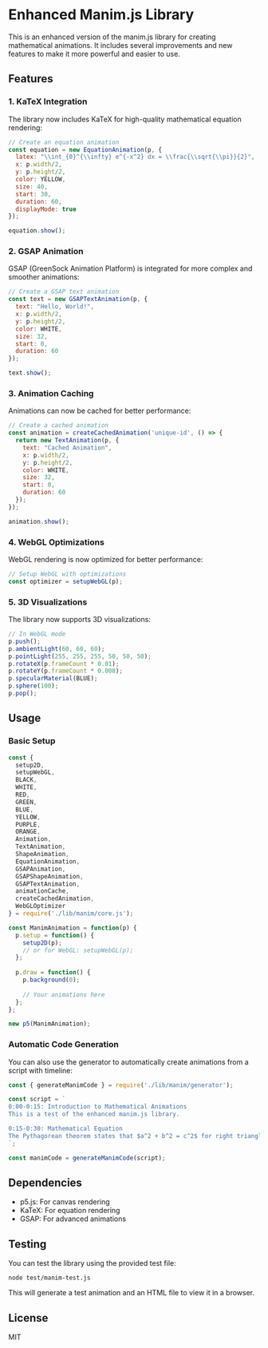 # Enhanced Manim.js Library

This is an enhanced version of the manim.js library for creating mathematical animations. It includes several improvements and new features to make it more powerful and easier to use.

## Features

### 1. KaTeX Integration

The library now includes KaTeX for high-quality mathematical equation rendering:

```javascript
// Create an equation animation
const equation = new EquationAnimation(p, {
  latex: "\\int_{0}^{\\infty} e^{-x^2} dx = \\frac{\\sqrt{\\pi}}{2}",
  x: p.width/2,
  y: p.height/2,
  color: YELLOW,
  size: 40,
  start: 30,
  duration: 60,
  displayMode: true
});

equation.show();
```

### 2. GSAP Animation

GSAP (GreenSock Animation Platform) is integrated for more complex and smoother animations:

```javascript
// Create a GSAP text animation
const text = new GSAPTextAnimation(p, {
  text: "Hello, World!",
  x: p.width/2,
  y: p.height/2,
  color: WHITE,
  size: 32,
  start: 0,
  duration: 60
});

text.show();
```

### 3. Animation Caching

Animations can now be cached for better performance:

```javascript
// Create a cached animation
const animation = createCachedAnimation('unique-id', () => {
  return new TextAnimation(p, {
    text: "Cached Animation",
    x: p.width/2,
    y: p.height/2,
    color: WHITE,
    size: 32,
    start: 0,
    duration: 60
  });
});

animation.show();
```

### 4. WebGL Optimizations

WebGL rendering is now optimized for better performance:

```javascript
// Setup WebGL with optimizations
const optimizer = setupWebGL(p);
```

### 5. 3D Visualizations

The library now supports 3D visualizations:

```javascript
// In WebGL mode
p.push();
p.ambientLight(60, 60, 60);
p.pointLight(255, 255, 255, 50, 50, 50);
p.rotateX(p.frameCount * 0.01);
p.rotateY(p.frameCount * 0.008);
p.specularMaterial(BLUE);
p.sphere(100);
p.pop();
```

## Usage

### Basic Setup

```javascript
const { 
  setup2D, 
  setupWebGL,
  BLACK, 
  WHITE, 
  RED, 
  GREEN, 
  BLUE, 
  YELLOW, 
  PURPLE, 
  ORANGE,
  Animation,
  TextAnimation,
  ShapeAnimation,
  EquationAnimation,
  GSAPAnimation,
  GSAPShapeAnimation,
  GSAPTextAnimation,
  animationCache,
  createCachedAnimation,
  WebGLOptimizer
} = require('./lib/manim/core.js');

const ManimAnimation = function(p) {
  p.setup = function() {
    setup2D(p);
    // or for WebGL: setupWebGL(p);
  };
  
  p.draw = function() {
    p.background(0);
    
    // Your animations here
  };
};

new p5(ManimAnimation);
```

### Automatic Code Generation

You can also use the generator to automatically create animations from a script with timeline:

```javascript
const { generateManimCode } = require('./lib/manim/generator');

const script = `
0:00-0:15: Introduction to Mathematical Animations
This is a test of the enhanced manim.js library.

0:15-0:30: Mathematical Equation
The Pythagorean theorem states that $a^2 + b^2 = c^2$ for right triangles.
`;

const manimCode = generateManimCode(script);
```

## Dependencies

- p5.js: For canvas rendering
- KaTeX: For equation rendering
- GSAP: For advanced animations

## Testing

You can test the library using the provided test file:

```
node test/manim-test.js
```

This will generate a test animation and an HTML file to view it in a browser.

## License

MIT
